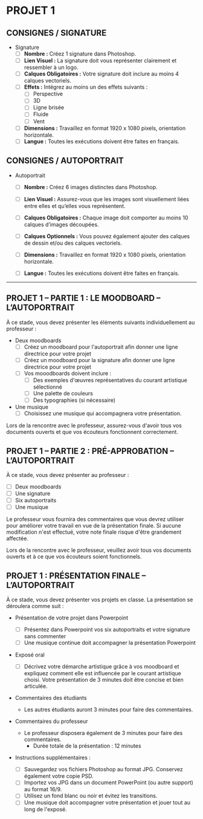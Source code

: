 # PROJET 1

## CONSIGNES / SIGNATURE
* Signature
    * [ ] **Nombre :** Créez 1 signature dans Photoshop.
    * [ ] **Lien Visuel :** La signature doit vous représenter clairement et ressembler à un logo.
    * [ ] **Calques Obligatoires :** Votre signature doit inclure au moins 4 calques vectoriels.
    * [ ] **Effets :** Intégrez au moins un des effets suivants :
        * [ ] Perspective
        * [ ] 3D
        * [ ] Ligne brisée
        * [ ] Fluide
        * [ ] Vent
    * [ ] **Dimensions :** Travaillez en format 1920 x 1080 pixels, orientation horizontale.
    * [ ] **Langue :** Toutes les exécutions doivent être faites en français.

## CONSIGNES / AUTOPORTRAIT
* Autoportrait
    * [ ] **Nombre :** Créez 6 images distinctes dans Photoshop.
    * [ ] **Lien Visuel :** Assurez-vous que les images sont visuellement liées entre elles et qu’elles vous représentent.
    * [ ] **Calques Obligatoires :** Chaque image doit comporter au moins 10 calques d’images découpées.
    * [ ] **Calques Optionnels :** Vous pouvez également ajouter des calques de dessin et/ou des calques vectoriels.
    * [ ] **Dimensions :** Travaillez en format 1920 x 1080 pixels, orientation horizontale.
    * [ ] **Langue :** Toutes les exécutions doivent être faites en français.


---

## PROJET 1 – PARTIE 1 : LE MOODBOARD – L’AUTOPORTRAIT

À ce stade, vous devez présenter les éléments suivants individuellement au professeur :

* Deux moodboards
  * [ ] Créez un moodboard pour l'autoportrait afin donner une ligne directrice pour votre projet
  * [ ] Créez un moodboard pour la signature afin donner une ligne directrice pour votre projet
  * [ ] Vos mooodboards doivent inclure :
      * [ ] Des exemples d'œuvres représentatives du courant artistique sélectionné
      * [ ] Une palette de couleurs
      * [ ] Des typographies (si nécessaire)
* Une musique
  * [ ] Choisissez une musique qui accompagnera votre présentation.

Lors de la rencontre avec le professeur, assurez-vous d'avoir tous vos documents ouverts et que vos écouteurs fonctionnent correctement.

## PROJET 1 – PARTIE 2 : PRÉ-APPROBATION – L’AUTOPORTRAIT

À ce stade, vous devez présenter au professeur : 
   * [ ] Deux moodboards
   * [ ] Une signature
   * [ ] Six autoportraits
   * [ ] Une musique

Le professeur vous fournira des commentaires que vous devrez utiliser pour améliorer votre travail en vue de la présentation finale. Si aucune modification n'est effectué, votre note finale risque d'être grandement affectée. 

Lors de la rencontre avec le professeur, veuillez avoir tous vos documents ouverts et à ce que vos écouteurs soient fonctionnels.

## PROJET 1 : PRÉSENTATION FINALE – L’AUTOPORTRAIT

À ce stade, vous devez présenter vos projets en classe. La présentation se déroulera comme suit :

* Présentation de votre projet dans Powerpoint
  * [ ] Présentez dans Powerpoint vos six autoportraits et votre signature sans commenter
  * [ ] Une musique continue doit accompagner la présentation Powerpoint
* Exposé oral
  * [ ] Décrivez votre démarche artistique grâce à vos moodboard et expliquez comment elle est influencée par le courant artistique choisi. Votre présentation de 3 minutes doit être concise et bien articulée. 
* Commentaires des étudiants
  * Les autres étudiants auront 3 minutes pour faire des commentaires.
* Commentaires du professeur
  * Le professeur disposera également de 3 minutes pour faire des commentaires.
    * Durée totale de la présentation : 12 minutes

* Instructions supplémentaires :
    * [ ] Sauvegardez vos fichiers Photoshop au format JPG. Conservez également votre copie PSD.
    * [ ] Importez vos JPG dans un document PowerPoint (ou autre support) au format 16/9.
    * [ ] Utilisez un fond blanc ou noir et évitez les transitions.
    * [ ] Une musique doit accompagner votre présentation et jouer tout au long de l'exposé.
